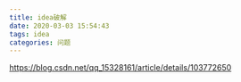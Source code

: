 ```yaml
---
title: idea破解
date: 2020-03-03 15:54:43
tags: idea
categories: 问题
---
```

https://blog.csdn.net/qq_15328161/article/details/103772650